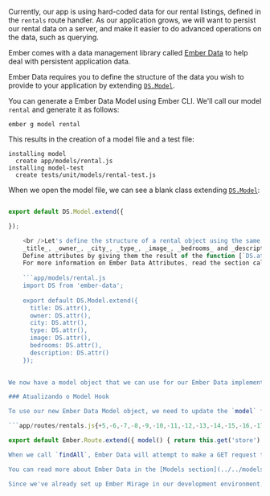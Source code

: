 Currently, our app is using hard-coded data for our rental listings, defined in the `rentals` route handler. As our application grows, we will want to persist our rental data on a server, and make it easier to do advanced operations on the data, such as querying.

Ember comes with a data management library called [Ember Data](https://github.com/emberjs/data) to help deal with persistent application data.

Ember Data requires you to define the structure of the data you wish to provide to your application by extending [`DS.Model`](http://emberjs.com/api/data/classes/DS.Model.html).

You can generate a Ember Data Model using Ember CLI. We'll call our model `rental` and generate it as follows:

```shell
ember g model rental
```

This results in the creation of a model file and a test file:

```shell
installing model
  create app/models/rental.js
installing model-test
  create tests/unit/models/rental-test.js
```

When we open the model file, we can see a blank class extending [`DS.Model`](http://emberjs.com/api/data/classes/DS.Model.html):

```app/models/rental.js import DS from 'ember-data';

export default DS.Model.extend({

});

    <br />Let's define the structure of a rental object using the same attributes for our rental that we [previously used](../model-hook/) in our hard-coded array of JavaScript objects -
    _title_, _owner_, _city_, _type_, _image_, _bedrooms_ and _description_.
    Define attributes by giving them the result of the function [`DS.attr()`](http://emberjs.com/api/data/classes/DS.html#method_attr).
    For more information on Ember Data Attributes, read the section called [Defining Attributes](../../models/defining-models/#toc_defining-attributes) in the guides.
    
    ```app/models/rental.js
    import DS from 'ember-data';
    
    export default DS.Model.extend({
      title: DS.attr(),
      owner: DS.attr(),
      city: DS.attr(),
      type: DS.attr(),
      image: DS.attr(),
      bedrooms: DS.attr(),
      description: DS.attr()
    });
    

We now have a model object that we can use for our Ember Data implementation.

### Atualizando o Model Hook

To use our new Ember Data Model object, we need to update the `model` function we [previously defined](../model-hook/) in our route handler. Delete the hard-coded JavaScript Array, and replace it with the following call to the [Ember Data Store service](../../models/#toc_the-store-and-a-single-source-of-truth). The [store service](http://emberjs.com/api/data/classes/DS.Store.html) is injected into all routes and components in Ember. It is the main interface you use to interact with Ember Data. In this case, call the [`findAll`](http://emberjs.com/api/data/classes/DS.Store.html#method_findAll) function on the store and provide it with the name of your newly created rental model class.

```app/routes/rentals.js{+5,-6,-7,-8,-9,-10,-11,-12,-13,-14,-15,-16,-17,-18,-19,-20,-21,-22,-23,-24,-25,-26,-27,-28,-29,-30,-31,-32,-33} import Ember from 'ember';

export default Ember.Route.extend({ model() { return this.get('store').findAll('rental'); return [{ id: 'grand-old-mansion', title: 'Grand Old Mansion', owner: 'Veruca Salt', city: 'San Francisco', type: 'Estate', bedrooms: 15, image: 'https://upload.wikimedia.org/wikipedia/commons/c/cb/Crane_estate_(5).jpg', description: "This grand old mansion sits on over 100 acres of rolling hills and dense redwood forests." }, { id: 'urban-living', title: 'Urban Living', owner: 'Mike TV', city: 'Seattle', type: 'Condo', bedrooms: 1, image: 'https://upload.wikimedia.org/wikipedia/commons/0/0e/Alfonso_13_Highrise_Tegucigalpa.jpg', description: "A commuters dream. This rental is within walking distance of 2 bus stops and the Metro." }, { id: 'downtown-charm', title: 'Downtown Charm', owner: 'Violet Beauregarde', city: 'Portland', type: 'Apartment', bedrooms: 3, image: 'https://upload.wikimedia.org/wikipedia/commons/f/f7/Wheeldon_Apartment_Building_-_Portland_Oregon.jpg', description: "Convenience is at your doorstep with this charming downtown rental. Great restaurants and active night life are within a few feet." }]; } }); ```

When we call `findAll`, Ember Data will attempt to make a GET request to `/rentals`.

You can read more about Ember Data in the [Models section](../../models/).

Since we've already set up Ember Mirage in our development environment, Mirage will return the data we requested. When we deploy our app to a production server, we will likely want to replace Mirage with a remote server for Ember Data to communicate with for storing and retrieving persisted data. A remote server will allow for data to be shared and updated across users.
